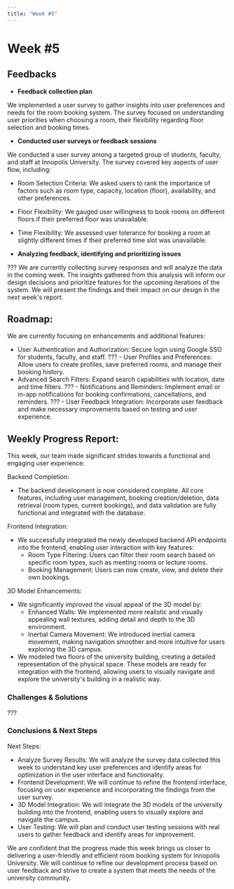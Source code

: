 ```yaml
---
title: "Week #5"
---
```


# **Week #5**

## **Feedbacks**

- **Feedback collection plan**

We implemented a user survey to gather insights into user preferences and needs for the room booking system. The survey focused on understanding user priorities when choosing a room, their flexibility regarding floor selection and booking times.

- **Conducted user surveys or feedback sessions**

We conducted a user survey among a targeted group of students, faculty, and staff at Innopolis University. The survey covered key aspects of user flow, including:

- Room Selection Criteria: We asked users to rank the importance of factors such as room type, capacity, location (floor), availability, and other preferences.
- Floor Flexibility: We gauged user willingness to book rooms on different floors if their preferred floor was unavailable.
- Time Flexibility: We assessed user tolerance for booking a room at slightly different times if their preferred time slot was unavailable.

- **Analyzing feedback, identifying and prioritizing issues**

??? We are currently collecting survey responses and will analyze the data in the coming week. The insights gathered from this analysis will inform our design decisions and prioritize features for the upcoming iterations of the system. We will present the findings and their impact on our design in the next week's report.

## **Roadmap**:

We are currently focusing on enhancements and additional features:

- User Authentication and Authorization: Secure login using Google SSO for students, faculty, and staff.
??? - User Profiles and Preferences: Allow users to create profiles, save preferred rooms, and manage their booking history.
- Advanced Search Filters: Expand search capabilities with location, date and time filters.
??? - Notifications and Reminders: Implement email or in-app notifications for booking confirmations, cancellations, and reminders.
??? - User Feedback Integration: Incorporate user feedback and make necessary improvements based on testing and user experience.


## **Weekly Progress Report**:

This week, our team made significant strides towards a functional and engaging user experience:

Backend Completion:

- The backend development is now considered complete. All core features, including user management, booking creation/deletion, data retrieval (room types, current bookings), and data validation are fully functional and integrated with the database.

Frontend Integration:

- We successfully integrated the newly developed backend API endpoints into the frontend, enabling user interaction with key features:
  * Room Type Filtering: Users can filter their room search based on specific room types, such as meeting rooms or lecture rooms.
  * Booking Management: Users can now create, view, and delete their own bookings.

3D Model Enhancements:

- We significantly improved the visual appeal of the 3D model by:
  * Enhanced Walls: We implemented more realistic and visually appealing wall textures, adding detail and depth to the 3D environment.
  * Inertial Camera Movement: We introduced inertial camera movement, making navigation smoother and more intuitive for users exploring the 3D campus.
- We modeled two floors of the university building, creating a detailed representation of the physical space. These models are ready for integration with the frontend, allowing users to visually navigate and explore the university's building in a realistic way.

### **Challenges & Solutions**

???

### **Conclusions & Next Steps**

Next Steps:
- Analyze Survey Results: We will analyze the survey data collected this week to understand key user preferences and identify areas for optimization in the user interface and functionality.
- Frontend Development: We will continue to refine the frontend interface, focusing on user experience and incorporating the findings from the user survey.
- 3D Model Integration: We will integrate the 3D models of the university building into the frontend, enabling users to visually explore and navigate the campus.
- User Testing: We will plan and conduct user testing sessions with real users to gather feedback and identify areas for improvement. 

We are confident that the progress made this week brings us closer to delivering a user-friendly and efficient room booking system for Innopolis University. We will continue to refine our development process based on user feedback and strive to create a system that meets the needs of the university community.